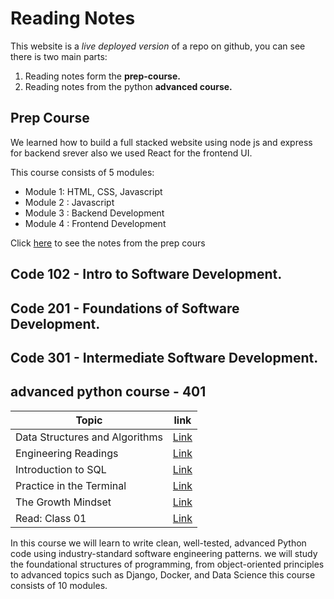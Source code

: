 # Reading Notes
This website is a *live deployed version* of a repo on github, you can see there is two main parts:
1. Reading notes form the **prep-course.**
2. Reading notes from the python **advanced course.**

## Prep Course
We learned how to build a full stacked website using node js and express for backend srever also we used React for the frontend UI.

This course consists of 5 modules:
- Module 1: HTML, CSS, Javascript
- Module 2 : Javascript
- Module 3 : Backend Development
- Module 4 : Frontend Development

Click [here](https://ibraheem-areeda.github.io/my-notes/) to see the notes from the prep cours

## Code 102 - Intro to Software Development.
## Code 201 - Foundations of Software Development.
##  Code 301 - Intermediate Software Development.

## advanced python course - 401

| Topic | link |
| ----------- | ----------- |
| Data Structures and Algorithms | [Link](/Data-Structures-and-Algorithms.md ) |
| Engineering Readings | [Link](https://github.com/ibraheem-areeda/reading-notes-401/blob/main/Engineering%20Readings.md) |
| Introduction to SQL |  [Link](https://github.com/ibraheem-areeda/reading-notes-401/blob/main/Introduction%20to%20SQL.md)  |
| Practice in the Terminal | [Link](https://github.com/ibraheem-areeda/reading-notes-401/blob/main/Practice%20in%20the%20Terminal.md) |
| The Growth Mindset | [Link](https://github.com/ibraheem-areeda/reading-notes-401/blob/main/Growth%20mindset.md)  |
| Read: Class 01 | [Link](https://github.com/ibraheem-areeda/reading-notes-401/blob/main/Read:%20Class%2001.md)  |


In this course we will learn to write clean, well-tested, advanced Python code using industry-standard software engineering patterns. we will study the foundational structures of programming, from object-oriented principles to advanced topics such as Django, Docker, and Data Science
this course consists of 10 modules.







